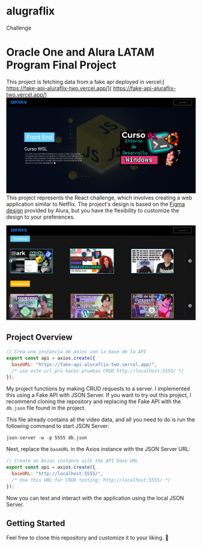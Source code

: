 # alugraflix
Challenge

# Oracle One and Alura LATAM Program Final Project

This project is fetching data from a fake api deployed in vercel:[
https://fake-api-aluraflix-two.vercel.app/](
https://fake-api-aluraflix-two.vercel.app/)
![Alt text](image-1.png)
This project represents the React challenge, which involves creating a web application similar to Netflix. The project's design is based on the [Figma design](https://www.figma.com/file/jWsqqszcgLAecpsJArCVgI/AluraFlix-ESP-(Copy)?type=design&mode=design&t=SeuJUCGHT8jWQiZf-1) provided by Alura, but you have the flexibility to customize the design to your preferences.

![Alt text](image.png)
## Project Overview
```javascript
// Crea una instancia de axios con la base de la API
export const api = axios.create({
  baseURL: "https://fake-api-aluraflix-two.vercel.app/",
  /* usa este url pra hacer pruebas CRUD http://localhost:5555/ */
});
```

My project functions by making CRUD requests to a server. I implemented this using a Fake API with JSON Server. If you want to try out this project, I recommend cloning the repository and replacing the Fake API with the `db.json` file found in the project.



This file already contains all the video data, and all you need to do is run the following command to start JSON Server:

```shell
json-server -w -p 5555 db.json
```

Next, replace the `baseURL` in the Axios instance with the JSON Server URL:

```javascript
// Create an Axios instance with the API base URL
export const api = axios.create({
  baseURL: "http://localhost:5555/",
  /* Use this URL for CRUD testing: http://localhost:5555/ */
});
```

Now you can test and interact with the application using the local JSON Server.

## Getting Started

Feel free to clone this repository and customize it to your liking. 💙
